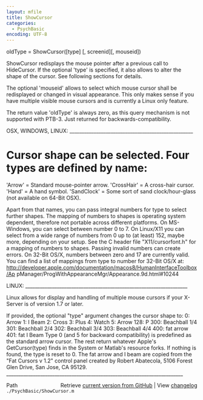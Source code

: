 ```yaml
---
layout: mfile
title: ShowCursor
categories:
  - PsychBasic
encoding: UTF-8
---
```


oldType = ShowCursor\(\[type\] \[, screenid\]\[, mouseid\]\)

ShowCursor redisplays the mouse pointer after a previous call to
HideCursor. If the optional 'type' is specified, it also allows to alter
the shape of the cursor. See following sections for details.

The optional 'mouseid' allows to select which mouse cursor shall
be redisplayed or changed in visual appearance. This only makes sense
if you have multiple visible mouse cursors and is currently a Linux only
feature.

The return value 'oldType' is always zero, as this query mechanism is not
supported with PTB-3. Just returned for backwards-compatibility.

OSX, WINDOWS, LINUX: \_\_\_\_\_\_\_\_\_\_\_\_\_\_\_\_\_\_\_\_\_\_\_\_\_\_\_\_\_\_\_\_\_\_\_\_\_\_\_\_\_\_\_\_\_\_\_\_\_\_\_

# Cursor shape can be selected. Four types are defined by name:

'Arrow' = Standard mouse-pointer arrow.
'CrossHair' = A cross-hair cursor.
'Hand' = A hand symbol.
'SandClock' = Some sort of sand clock/hour-glass \(not available on 64-Bit OSX\).

 Apart from that names, you can pass integral numbers for type to select
 further shapes. The mapping of numbers to shapes is operating system
 dependent, therefore not portable across different platforms. On
 MS-Windows, you can select between number 0 to 7. On Linux/X11 you can
 select from a wide range of numbers from 0 up to \(at least\) 152, maybe
 more, depending on your setup. See the C header file "X11/cursorfont.h"
 for a mapping of numbers to shapes. Passing invalid numbers can create
 errors. On 32-Bit OS/X, numbers between zero and 17 are currently valid.
 You can find a list of mappings from type to number for 32-Bit OS/X at:
 http://developer.apple.com/documentation/macos8/HumanInterfaceToolbox/Ap
 pManager/ProgWithAppearanceMgr/Appearance.9d.html\#10244

LINUX: \_\_\_\_\_\_\_\_\_\_\_\_\_\_\_\_\_\_\_\_\_\_\_\_\_\_\_\_\_\_\_\_\_\_\_\_\_\_\_\_\_\_\_\_\_\_\_\_\_\_\_\_\_\_\_\_\_\_\_\_\_\_\_\_\_\_\_

Linux allows for display and handling of multiple mouse cursors if your
X-Server is of version 1.7 or later.

If provided, the optional "type" argument changes the cursor shape to:
  0: Arrow
  1: I Beam
  2: Cross
  3: Plus
  4: Watch
  5: Arrow
128: P
300: Beachball 1/4
301: Beachball 2/4
302: Beachball 3/4
303: Beachball 4/4
400: fat arrow
401: fat I Beam
Type 0 \(and 5 for backward compatibility\) is predefined as the standard
arrow cursor. The rest return whatever Apple's GetCursor\(type\) finds in
the  System or Matlab's resource forks. If nothing is found, the type is
reset to 0. The fat arrow and I beam are copied from the "Fat Cursors v
1.2" control panel created by Robert Abatecola, 5106 Forest Glen Drive,
San Jose, CA 95129.
\_\_\_\_\_\_\_\_\_\_\_\_\_\_\_\_\_\_\_\_\_\_\_\_\_\_\_\_\_\_\_\_\_\_\_\_\_\_\_\_\_\_\_\_\_\_\_\_\_\_\_\_\_\_\_\_\_\_\_\_\_\_\_\_\_\_\_\_\_\_\_\_\_


<div class="code_header" style="text-align:right;">
  <span style="float:left;">Path&nbsp;&nbsp;</span> <span class="counter">Retrieve <a href=
  "https://raw.github.com/Psychtoolbox-3/Psychtoolbox-3/beta/./PsychBasic/ShowCursor.m">current version from GitHub</a> | View <a href=
  "https://github.com/Psychtoolbox-3/Psychtoolbox-3/commits/beta/./PsychBasic/ShowCursor.m">changelog</a></span>
</div>
<div class="code">
  <code>./PsychBasic/ShowCursor.m</code>
</div>
